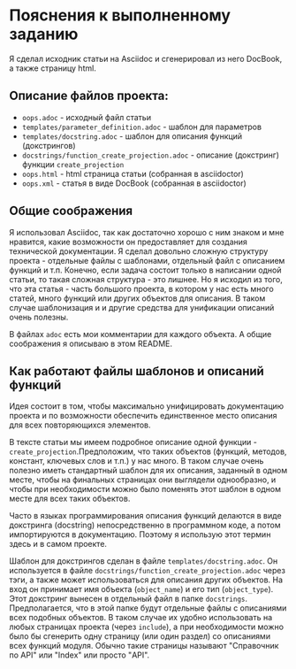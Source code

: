 # Пояснения к выполненному заданию

Я сделал исходник статьи на Asciidoc и сгенерировал из него DocBook, а также страницу html.

## Описание файлов проекта:
* `oops.adoc` - исходный файл статьи
* `templates/parameter_definition.adoc` - шаблон для параметров
* `templates/docstring.adoc` - шаблон для описания функций (докстрингов)
* `docstrings/function_create_projection.adoc` - описание (докстринг) функции `create_projection`
* `oops.html` - html страница статьи (собранная в asciidoctor)
* `oops.xml` - статья в виде DocBook (собранная в asciidoctor)

## Общие соображения

Я использовал Asciidoc, так как достаточно хорошо с ним знаком и мне нравится, какие возможности он предоставляет для создания технической документации.
Я сделал довольно сложную структуру проекта - отдельные файлы с шаблонами, отдельный файл с описанием функций и т.п.
Конечно, если задача состоит только в написании одной статьи, то такая сложная структура - это лишнее.
Но я исходил из того, что эта статья - часть большого проекта, в котором у нас есть много статей, много функций или других объектов для описания.
В таком случае шаблонизация и и другие средства для унификации описаний очень полезны.

В файлах `adoc` есть мои комментарии для каждого объекта.
А общие соображения я описываю в этом README.

## Как работают файлы шаблонов и описаний функций

Идея состоит в том, чтобы максимально унифицировать документацию проекта и по возможности обеспечить единственное место описания для всех повторяющихся элементов.

В тексте статьи мы имеем подробное описание одной функции - `create_projection`.Предположим, что таких объектов (функций, методов, констант, ключевых слов и т.п.) у нас много.
В таком случае очень полезно иметь стандартный шаблон для их описания, заданный в одном месте, чтобы на финальных страницах они выглядели однообразно, и чтобы при необходимости можно было поменять этот шаблон в одном месте для всех таких объектов.

Часто в языках программирования описания функций делаются в виде докстринга (docstring) непосредственно в программном коде, а потом импортируются в документацию.
Поэтому я использую этот термин здесь и в самом проекте.

Шаблон для докстрингов сделан в файле `templates/docstring.adoc`.
Он используется в файле `docstrings/function_create_projection.adoc` через тэги, а также может использоваться для описания других объектов.
На вход он принимает имя объекта (`object_name`) и его тип (`object_type`).
Этот докстринг вынесен в отдельный файл в папке `docstrings`. 
Предполагается, что в этой папке будут отдельные файлы с описаниями всех подобных объектов.
В таком случае их удобно использовать на любых страницах проекта (через `include`), а при необходимости можно было бы сгенерить одну страницу (или один раздел) со описаниями всех функций модуля.
Обычно такие страницы называют "Справочник по API" или "Index" или просто "API".